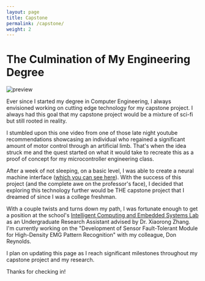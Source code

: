 ```yaml
---
layout: page
title: Capstone
permalink: /capstone/
weight: 2
---
```


# **The Culmination of My Engineering Degree**

![preview](https://assets.bwbx.io/images/users/iqjWHBFdfxIU/i4k9Q6wSXfl4/v1/1000x-1.jpg)

Ever since I started my degree in Computer Engineering, I always envisioned working on cutting edge technology for my capstone project. I always had this goal that my capstone project would be a mixture of sci-fi but still rooted in reality. 

I stumbled upon this one video from one of those late night youtube recommendations showcasing an individual who regained a significant amount of motor control through an artificial limb. That's when the idea struck me and the quest started on what it would take to recreate this as a proof of concept for my microcontroller engineering class.

After a week of not sleeping, on a basic level, I was able to create a neural machine interface ([which you can see here](http://ashazar.me/projects/emila)). With the success of this project (and the complete awe on the professor's face), I decided that exploring this technology further would be THE capstone project that I dreamed of since I was a college freshman. 

With a couple twists and turns down my path, I was fortunate enough to get a position at the school's [Intelligent Computing and Embedded Systems Lab](http://www.sfsu-icelab.org/) as an Undergraduate Research Assistant advised by Dr. Xiaorong Zhang. I'm currently working on the "Development of Sensor Fault-Tolerant Module for High-Density EMG Pattern Recognition" with my colleague, Don Reynolds. 

I plan on updating this page as I reach significant milestones throughout my capstone project and my research. 

Thanks for checking in!
